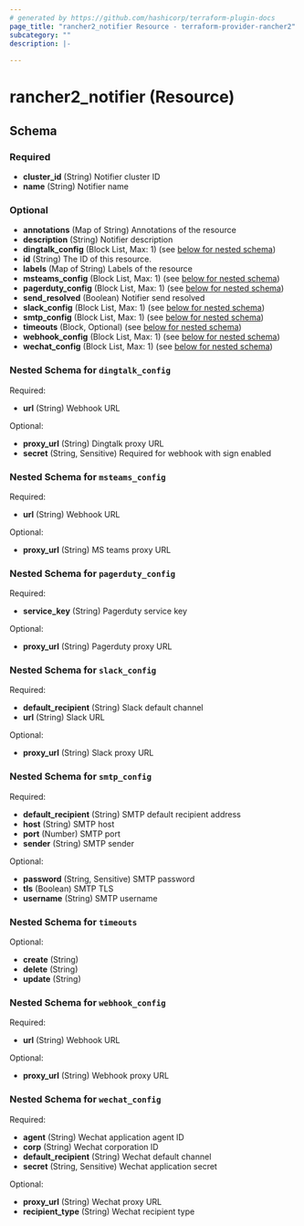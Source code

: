 ```yaml
---
# generated by https://github.com/hashicorp/terraform-plugin-docs
page_title: "rancher2_notifier Resource - terraform-provider-rancher2"
subcategory: ""
description: |-
  
---
```


# rancher2_notifier (Resource)





<!-- schema generated by tfplugindocs -->
## Schema

### Required

- **cluster_id** (String) Notifier cluster ID
- **name** (String) Notifier name

### Optional

- **annotations** (Map of String) Annotations of the resource
- **description** (String) Notifier description
- **dingtalk_config** (Block List, Max: 1) (see [below for nested schema](#nestedblock--dingtalk_config))
- **id** (String) The ID of this resource.
- **labels** (Map of String) Labels of the resource
- **msteams_config** (Block List, Max: 1) (see [below for nested schema](#nestedblock--msteams_config))
- **pagerduty_config** (Block List, Max: 1) (see [below for nested schema](#nestedblock--pagerduty_config))
- **send_resolved** (Boolean) Notifier send resolved
- **slack_config** (Block List, Max: 1) (see [below for nested schema](#nestedblock--slack_config))
- **smtp_config** (Block List, Max: 1) (see [below for nested schema](#nestedblock--smtp_config))
- **timeouts** (Block, Optional) (see [below for nested schema](#nestedblock--timeouts))
- **webhook_config** (Block List, Max: 1) (see [below for nested schema](#nestedblock--webhook_config))
- **wechat_config** (Block List, Max: 1) (see [below for nested schema](#nestedblock--wechat_config))

<a id="nestedblock--dingtalk_config"></a>
### Nested Schema for `dingtalk_config`

Required:

- **url** (String) Webhook URL

Optional:

- **proxy_url** (String) Dingtalk proxy URL
- **secret** (String, Sensitive) Required for webhook with sign enabled


<a id="nestedblock--msteams_config"></a>
### Nested Schema for `msteams_config`

Required:

- **url** (String) Webhook URL

Optional:

- **proxy_url** (String) MS teams proxy URL


<a id="nestedblock--pagerduty_config"></a>
### Nested Schema for `pagerduty_config`

Required:

- **service_key** (String) Pagerduty service key

Optional:

- **proxy_url** (String) Pagerduty proxy URL


<a id="nestedblock--slack_config"></a>
### Nested Schema for `slack_config`

Required:

- **default_recipient** (String) Slack default channel
- **url** (String) Slack URL

Optional:

- **proxy_url** (String) Slack proxy URL


<a id="nestedblock--smtp_config"></a>
### Nested Schema for `smtp_config`

Required:

- **default_recipient** (String) SMTP default recipient address
- **host** (String) SMTP host
- **port** (Number) SMTP port
- **sender** (String) SMTP sender

Optional:

- **password** (String, Sensitive) SMTP password
- **tls** (Boolean) SMTP TLS
- **username** (String) SMTP username


<a id="nestedblock--timeouts"></a>
### Nested Schema for `timeouts`

Optional:

- **create** (String)
- **delete** (String)
- **update** (String)


<a id="nestedblock--webhook_config"></a>
### Nested Schema for `webhook_config`

Required:

- **url** (String) Webhook URL

Optional:

- **proxy_url** (String) Webhook proxy URL


<a id="nestedblock--wechat_config"></a>
### Nested Schema for `wechat_config`

Required:

- **agent** (String) Wechat application agent ID
- **corp** (String) Wechat corporation ID
- **default_recipient** (String) Wechat default channel
- **secret** (String, Sensitive) Wechat application secret

Optional:

- **proxy_url** (String) Wechat proxy URL
- **recipient_type** (String) Wechat recipient type


